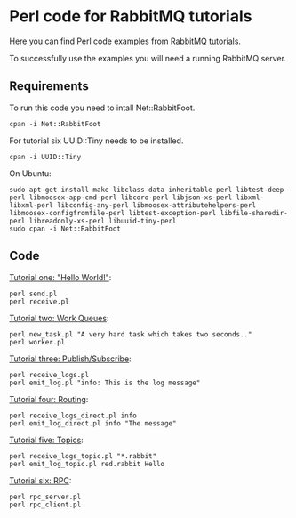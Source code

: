 # Perl code for RabbitMQ tutorials

Here you can find Perl code examples from [RabbitMQ
tutorials](http://www.rabbitmq.com/getstarted.html).

To successfully use the examples you will need a running RabbitMQ server.

## Requirements

To run this code you need to intall Net::RabbitFoot.

    cpan -i Net::RabbitFoot

For tutorial six UUID::Tiny needs to be installed.

    cpan -i UUID::Tiny

On Ubuntu:
    
    sudo apt-get install make libclass-data-inheritable-perl libtest-deep-perl libmoosex-app-cmd-perl libcoro-perl libjson-xs-perl libxml-libxml-perl libconfig-any-perl libmoosex-attributehelpers-perl libmoosex-configfromfile-perl libtest-exception-perl libfile-sharedir-perl libreadonly-xs-perl libuuid-tiny-perl
    sudo cpan -i Net::RabbitFoot

## Code

[Tutorial one: "Hello World!"](http://www.rabbitmq.com/tutorial-one-python.html):

    perl send.pl
    perl receive.pl


[Tutorial two: Work Queues](http://www.rabbitmq.com/tutorial-two-python.html):

    perl new_task.pl "A very hard task which takes two seconds.."
    perl worker.pl


[Tutorial three: Publish/Subscribe](http://www.rabbitmq.com/tutorial-three-python.html):

    perl receive_logs.pl
    perl emit_log.pl "info: This is the log message"


[Tutorial four: Routing](http://www.rabbitmq.com/tutorial-four-python.html):

    perl receive_logs_direct.pl info
    perl emit_log_direct.pl info "The message"


[Tutorial five: Topics](http://www.rabbitmq.com/tutorial-five-python.html):

    perl receive_logs_topic.pl "*.rabbit"
    perl emit_log_topic.pl red.rabbit Hello


[Tutorial six: RPC](http://www.rabbitmq.com/tutorial-six-python.html):

    perl rpc_server.pl
    perl rpc_client.pl
